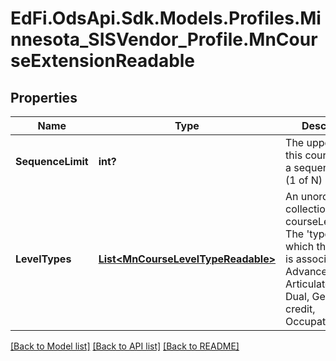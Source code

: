 # EdFi.OdsApi.Sdk.Models.Profiles.Minnesota_SISVendor_Profile.MnCourseExtensionReadable
## Properties

Name | Type | Description | Notes
------------ | ------------- | ------------- | -------------
**SequenceLimit** | **int?** | The upper limit of this course within a sequence. E.g., (1 of N) | [optional] 
**LevelTypes** | [**List&lt;MnCourseLevelTypeReadable&gt;**](MnCourseLevelTypeReadable.md) | An unordered collection of courseLevelTypes. The &#39;type level&#39; of which the course is associated. E.g, Advanced, Articulated, Basic, Dual, General, No credit, Occupational | [optional] 

[[Back to Model list]](../README.md#documentation-for-models) [[Back to API list]](../README.md#documentation-for-api-endpoints) [[Back to README]](../README.md)

